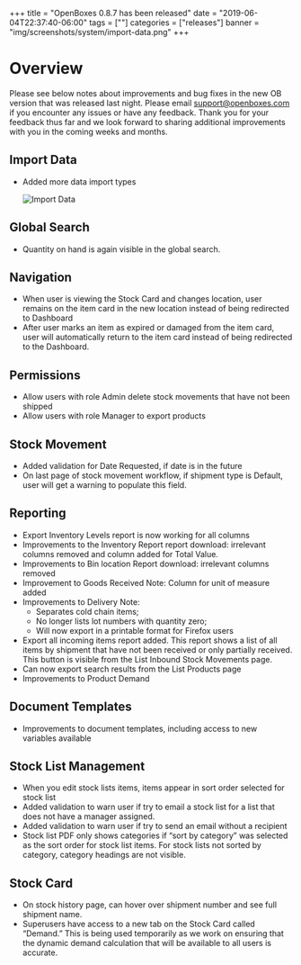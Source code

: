 +++
title = "OpenBoxes 0.8.7 has been released"
date = "2019-06-04T22:37:40-06:00"
tags = [""]
categories = ["releases"]
banner = "img/screenshots/system/import-data.png"
+++

# Overview
Please see below notes about improvements and bug fixes in the new OB version that was released last night.
Please email [support@openboxes.com](mailto:support@openboxes.com) if you encounter any issues or have any feedback.
Thank you for your feedback thus far and we look forward to sharing additional improvements with you in the coming
weeks and months.

## Import Data
* Added more data import types

    <img src="/img/screenshots/system/import-data.png" class="img-responsive" alt="Import Data"/>

## Global Search
* Quantity on hand is again visible in the global search.

## Navigation
* When user is viewing the Stock Card and changes location, user remains on the item card in the new location instead of being redirected to Dashboard
* After user marks an item as expired or damaged from the item card, user will automatically return to the item card instead of being redirected to the Dashboard.

## Permissions
* Allow users with role Admin delete stock movements that have not been shipped
* Allow users with role Manager to export products

## Stock Movement
* Added validation for Date Requested, if date is in the future
* On last page of stock movement workflow, if shipment type is Default, user will get a warning to populate this field.

## Reporting
* Export Inventory Levels report is now working for all columns
* Improvements to the Inventory Report report download: irrelevant columns removed and column added for Total Value.
* Improvements to Bin location Report download: irrelevant columns removed
* Improvement to Goods Received Note: Column for unit of measure added
* Improvements to Delivery Note:
    * Separates cold chain items;
    * No longer lists lot numbers with quantity zero;
    * Will now export in a printable format for Firefox users
* Export all incoming items report added. This report shows a list of all items by shipment that have not been received or only partially received. This button is visible from the List Inbound Stock Movements page.
* Can now export search results from the List Products page
* Improvements to Product Demand

## Document Templates
* Improvements to document templates, including access to new variables available

## Stock List Management
* When you edit stock lists items, items appear in sort order selected for stock list
* Added validation to warn user if try to email a stock list for a list that does not have a manager assigned.
* Added validation to warn user if try to send an email without a recipient
* Stock list PDF only shows categories if “sort by category” was selected as the sort order for stock list items. For stock lists not sorted by category, category headings are not visible.

## Stock Card
* On stock history page, can hover over shipment number and see full shipment name.
* Superusers have access to a new tab on the Stock Card called “Demand.” This is being used temporarily as we work on ensuring that the dynamic demand calculation that will be available to all users is accurate.

